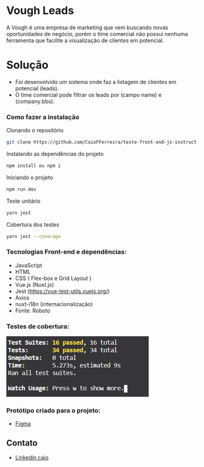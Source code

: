 # Vough Leads
A Vough é uma empresa de marketing que vem buscando novas oportunidades de negócio, porém o time comercial não possui nenhuma ferramenta que facilite a visualização de clientes em potencial.

# Solução
- Foi desenvolvido um sistema onde faz a listagem de clientes em potencial (leads).
- O time comercial pode filtrar os leads por (campo name) e (company.bbs).


### Como fazer a instalação
Clonando o repositório
```sh
git clone https://github.com/CaioFFerreira/teste-front-end-js-instruct.git
```

Instalando as dependências do projeto
```sh
npm install ou npm i
```

Iniciando o projeto
```sh
npm run dev
```

Teste unitário
```sh
yarn jest
```

Cobertura dos testes
```sh
yarn jest --coverage
```

### Tecnologias Front-end e dependências:
- JavaScript
- HTML
- CSS ( Flex-box e Grid Layout )
- Vue.js (Nuxt.js)
- Jest (https://vue-test-utils.vuejs.org/)
- Axios
- nuxt-i18n (internacionalização)
- Fonte: Roboto

### Testes de cobertura:
![Teste](https://github.com/CaioFFerreira/teste-front-end-js-instruct/blob/master/assets/images/testes.PNG)

### Protótipo criado para o projeto:
- [Figma](https://www.figma.com/file/ThFbOmnzVioRELBTgpdo5d/UI-Instruct---teste-front-end)

Contato
----
- [Linkedin caio](https://www.linkedin.com/in/caio-fabio-duarte-ferreira/)
